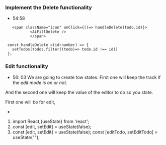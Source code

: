  ### Implement the Delete functionality

 - 54:58 

 ```tsx
    <span className="icon" onClick={()=> handleDelete(todo.id)}>
            <AiFillDelete />
            </span>
 ```

 ```tsx
  const handleDelete =(id:number) => {
    setTodos(todos.filter((todo)=> todo.id !== id))
  };
 ```

 ### Edit functionality
 - 56: 03
 We are going to create tow states.
 First one will keep the track if the 
 *edit mode is on or not.*

 And the second one will keep the value of
 the editor to do so you state.

 First one will be for edit, 

-
1. import React,{useState} from 'react';
2.  const [edit, setEdit] =  useState<boolean>(false);
3.  const [edit, setEdit] =  useState<boolean>(false);
    const [editTodo, setEditTodo] = useState<string>("");

